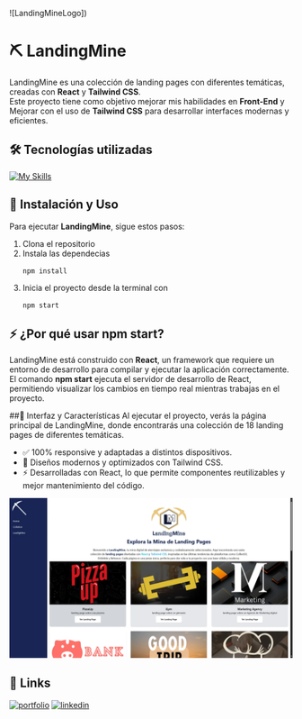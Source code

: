 
![LandingMineLogo])

#  ⛏ **LandingMine**

LandingMine es una colección de landing pages con diferentes temáticas, creadas con **React** y **Tailwind CSS**.  
Este proyecto tiene como objetivo mejorar mis habilidades en **Front-End** y Mejorar con el uso de **Tailwind CSS** para desarrollar interfaces modernas y eficientes.

## 🛠 Tecnologías utilizadas

[![My Skills](https://skillicons.dev/icons?i=react,tailwind)](https://skillicons.dev)

## 🚀 Instalación y Uso

Para ejecutar **LandingMine**, sigue estos pasos:

1. Clona el repositorio
2. Instala las dependecias
     ```
     npm install
3. Inicia el proyecto desde la terminal con
     ```
     npm start
## ⚡ ¿Por qué usar npm start?
LandingMine está construido con **React**, un framework que requiere un entorno de desarrollo para compilar y ejecutar la aplicación correctamente.
El comando **npm start** ejecuta el servidor de desarrollo de React, permitiendo visualizar los cambios en tiempo real mientras trabajas en el proyecto.

##🎨 Interfaz y Características
Al ejecutar el proyecto, verás la página principal de LandingMine, donde encontrarás una colección de 18 landing pages de diferentes temáticas.

- ✅ 100% responsive y adaptadas a distintos dispositivos.
- 🎯 Diseños modernos y optimizados con Tailwind CSS.
- ⚡ Desarrolladas con React, lo que permite componentes reutilizables y mejor mantenimiento del código.
  
![LandingMine](https://github.com/FernadoCodeDev/LandingMine/blob/main/ImageReadme/imgReadmeN1.webp)


## 🔗 Links
[![portfolio](https://img.shields.io/badge/my_portfolio-000?style=for-the-badge&logo=ko-fi&logoColor=white)](https://katherineoelsner.com/)
[![linkedin](https://img.shields.io/badge/linkedin-0A66C2?style=for-the-badge&logo=linkedin&logoColor=white)](https://www.linkedin.com/)
